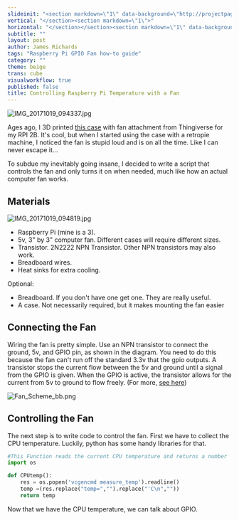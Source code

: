```yaml
---
slideinit: "<section markdown=\"1\" data-background=\"http://projectpages.github.io/project-pages/img/slidebackground.png\"><section markdown=\"1\">"
vertical: "</section><section markdown=\"1\">"
horizontal: "</section></section><section markdown=\"1\" data-background=\"http://projectpages.github.io/project-pages/img/slidebackground.png\"><section markdown=\"1\">"
subtitle: ""
layout: post
author: James Richards
tags: "Raspberry Pi GPIO Fan how-to guide"
category: ""
theme: beige
trans: cube
visualworkflow: true
published: false
title: Controlling Raspberry Pi Temperature with a Fan
---
```


![IMG_20171019_094337.jpg]({{site.baseurl}}/img/IMG_20171019_094337.jpg)

Ages ago, I 3D printed [this case](https://www.thingiverse.com/thing:516809) with fan attachment from Thingiverse for my RPI 2B. It's cool, but when I started using the case with a retropie machine, I noticed the fan is stupid loud and is on all the time. Like I can never escape it...

To subdue my inevitably going insane, I decided to write a script that controls the fan and only turns it on when needed, much like how an actual computer fan works. 

## Materials

![IMG_20171019_094819.jpg]({{site.baseurl}}/img/IMG_20171019_094819.jpg)


- Raspberry Pi (mine is a 3).
- 5v, 3" by 3" computer fan. Different cases will require different sizes. 
- Transistor. 2N2222 NPN Transistor. Other NPN transistors may also work.
- Breadboard wires.
- Heat sinks for extra cooling.

Optional:
- Breadboard. If you don't have one get one. They are really useful.
- A case. Not necessarily required, but it makes mounting the fan easier

## Connecting the Fan

Wiring the fan is pretty simple. Use an NPN transistor to connect the ground, 5v, and GPIO pin, as shown in the diagram. You need to do this because the fan can't run off the standard 3.3v that the gpio outputs. A transistor stops the current flow between the 5v and ground until a signal from the GPIO is given. When the GPIO is active, the transistor allows for the current from 5v to ground to flow freely. (For more, [see here](https://learn.sparkfun.com/tutorials/transistors))




![Fan_Scheme_bb.png]({{site.baseurl}}/img/Fan_Scheme_bb.png)

## Controlling the Fan

The next step is to write code to control the fan. First we have to collect the CPU temperature. Luckily, python has some handy libraries for that.

```python
#This Function reads the current CPU temperature and returns a number
import os

def CPUtemp():
    res = os.popen('vcgencmd measure_temp').readline()
    temp =(res.replace("temp=","").replace("'C\n",""))
    return temp
```

Now that we have the CPU temperature, we can talk about GPIO.

